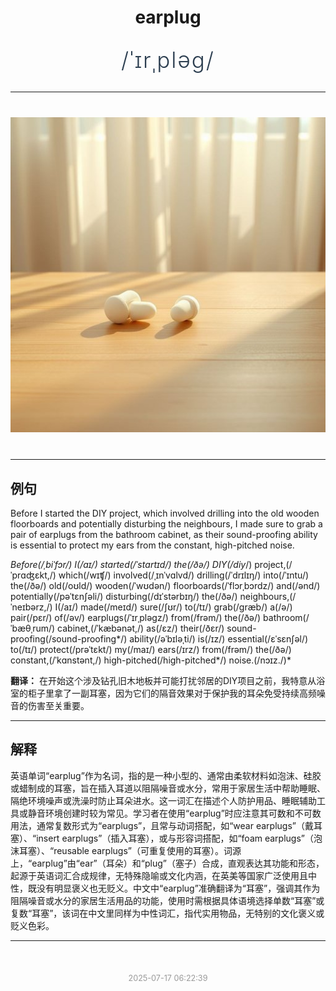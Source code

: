 <div align="center">

# earplug

<div style="margin: 30px 0;">
<h1 style="font-size: 2.5em; font-weight: 300; letter-spacing: 2px; margin: 0; color: #2c3e50;">
/ˈɪrˌpləg/
</h1>
</div>

</div>

---

<div align="center" style="margin: 40px 0;">

![earplug](images/earplug.png)

</div>

---

## 例句

Before I started the DIY project, which involved drilling into the old wooden floorboards and potentially disturbing the neighbours, I made sure to grab a pair of earplugs from the bathroom cabinet, as their sound-proofing ability is essential to protect my ears from the constant, high-pitched noise.

*Before(/ˌbiˈfɔr/) I(/aɪ/) started(/ˈstɑrtɪd/) the(/ðə/) DIY(/diy*/) project,(/ˈprɑʤɛkt,/) which(/wɪʧ/) involved(/ˌɪnˈvɑlvd/) drilling(/ˈdrɪlɪŋ/) into(/ˈɪntu/) the(/ðə/) old(/oʊld/) wooden(/ˈwʊdən/) floorboards(/ˈflɔrˌbɔrdz/) and(/ənd/) potentially(/pəˈtɛnʃəli/) disturbing(/dɪˈstərbɪŋ/) the(/ðə/) neighbours,(/ˈneɪbərz,/) I(/aɪ/) made(/meɪd/) sure(/ʃʊr/) to(/tɪ/) grab(/græb/) a(/ə/) pair(/pɛr/) of(/əv/) earplugs(/ˈɪrˌpləgz/) from(/frəm/) the(/ðə/) bathroom(/ˈbæθˌrum/) cabinet,(/ˈkæbənət,/) as(/ɛz/) their(/ðɛr/) sound-proofing(/sound-proofing*/) ability(/əˈbɪləˌti/) is(/ɪz/) essential(/ɛˈsɛnʃəl/) to(/tɪ/) protect(/prəˈtɛkt/) my(/maɪ/) ears(/ɪrz/) from(/frəm/) the(/ðə/) constant,(/ˈkɑnstənt,/) high-pitched(/high-pitched*/) noise.(/nɔɪz./)*

**翻译：** 在开始这个涉及钻孔旧木地板并可能打扰邻居的DIY项目之前，我特意从浴室的柜子里拿了一副耳塞，因为它们的隔音效果对于保护我的耳朵免受持续高频噪音的伤害至关重要。

---

## 解释

英语单词“earplug”作为名词，指的是一种小型的、通常由柔软材料如泡沫、硅胶或蜡制成的耳塞，旨在插入耳道以阻隔噪音或水分，常用于家居生活中帮助睡眠、隔绝环境噪声或洗澡时防止耳朵进水。这一词汇在描述个人防护用品、睡眠辅助工具或静音环境创建时较为常见。学习者在使用“earplug”时应注意其可数和不可数用法，通常复数形式为“earplugs”，且常与动词搭配，如“wear earplugs”（戴耳塞）、“insert earplugs”（插入耳塞），或与形容词搭配，如“foam earplugs”（泡沫耳塞）、“reusable earplugs”（可重复使用的耳塞）。词源上，“earplug”由“ear”（耳朵）和“plug”（塞子）合成，直观表达其功能和形态，起源于英语词汇合成规律，无特殊隐喻或文化内涵，在英美等国家广泛使用且中性，既没有明显褒义也无贬义。中文中“earplug”准确翻译为“耳塞”，强调其作为阻隔噪音或水分的家居生活用品的功能，使用时需根据具体语境选择单数“耳塞”或复数“耳塞”，该词在中文里同样为中性词汇，指代实用物品，无特别的文化褒义或贬义色彩。


---

<div align="center" style="margin-top: 50px;">
<small style="color: #999; font-size: 0.9em;">2025-07-17 06:22:39</small>
</div>
